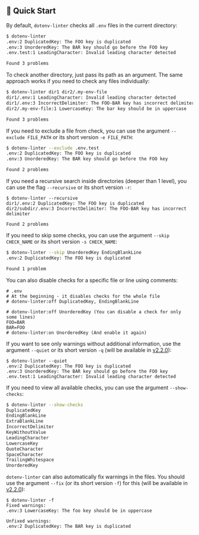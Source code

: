 ## 🚀 Quick Start

By default, `dotenv-linter` checks all `.env` files in the current directory:

```sh
$ dotenv-linter
.env:2 DuplicatedKey: The FOO key is duplicated
.env:3 UnorderedKey: The BAR key should go before the FOO key
.env.test:1 LeadingCharacter: Invalid leading character detected

Found 3 problems
```

To check another directory, just pass its path as an argument. The same approach works if you need to check any files individually:

```sh
$ dotenv-linter dir1 dir2/.my-env-file
dir1/.env:1 LeadingCharacter: Invalid leading character detected
dir1/.env:3 IncorrectDelimiter: The FOO-BAR key has incorrect delimiter
dir2/.my-env-file:1 LowercaseKey: The bar key should be in uppercase

Found 3 problems
```

If you need to exclude a file from check, you can use the argument `--exclude FILE_PATH` or its short version `-e FILE_PATH`:

```sh
$ dotenv-linter --exclude .env.test
.env:2 DuplicatedKey: The FOO key is duplicated
.env:3 UnorderedKey: The BAR key should go before the FOO key

Found 2 problems
```

If you need a recursive search inside directories (deeper than 1 level), you can use the flag `--recursive` or its short version `-r`:

```shell script
$ dotenv-linter --recursive
dir1/.env:2 DuplicatedKey: The FOO key is duplicated
dir2/subdir/.env:3 IncorrectDelimiter: The FOO-BAR key has incorrect delimiter

Found 2 problems
```

If you need to skip some checks, you can use the argument `--skip CHECK_NAME` or its short version `-s CHECK_NAME`:

```sh
$ dotenv-linter --skip UnorderedKey EndingBlankLine
.env:2 DuplicatedKey: The FOO key is duplicated

Found 1 problem
```

You can also disable checks for a specific file or line using comments:

```dotenv
# .env
# At the beginning - it disables checks for the whole file
# dotenv-linter:off DuplicatedKey, EndingBlankLine

# dotenv-linter:off UnorderedKey (You can disable a check for only some lines)
FOO=BAR
BAR=FOO
# dotenv-linter:on UnorderedKey (And enable it again)
```

If you want to see only warnings without additional information, use the argument `--quiet` or its short version `-q` (will be available in [v2.2.0](https://github.com/dotenv-linter/dotenv-linter/issues/238)):

```shell script
$ dotenv-linter --quiet
.env:2 DuplicatedKey: The FOO key is duplicated
.env:3 UnorderedKey: The BAR key should go before the FOO key
.env.test:1 LeadingCharacter: Invalid leading character detected
```

If you need to view all available checks, you can use the argument `--show-checks`:

```sh
$ dotenv-linter --show-checks
DuplicatedKey
EndingBlankLine
ExtraBlankLine
IncorrectDelimiter
KeyWithoutValue
LeadingCharacter
LowercaseKey
QuoteCharacter
SpaceCharacter
TrailingWhitespace
UnorderedKey
```

`dotenv-linter` can also automatically fix warnings in the files. You should use the argument `--fix` (or its short version `-f`) for this (will be available in [v2.2.0](https://github.com/dotenv-linter/dotenv-linter/issues/238)):

```shell script
$ dotenv-linter -f
Fixed warnings:
.env:3 LowercaseKey: The foo key should be in uppercase

Unfixed warnings:
.env:2 DuplicatedKey: The BAR key is duplicated
```
